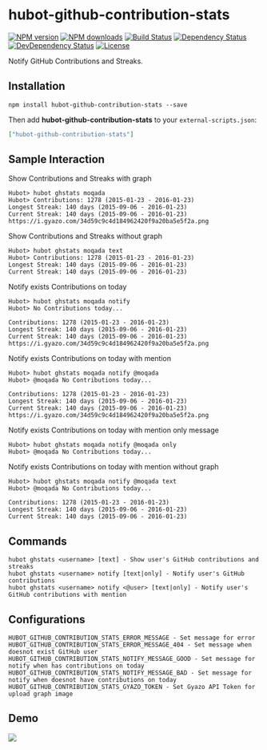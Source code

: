 # hubot-github-contribution-stats

[![NPM version][npm-image]][npm-url]
[![NPM downloads][npm-download-image]][npm-download-url]
[![Build Status][travis-image]][travis-url]
[![Dependency Status][daviddm-image]][daviddm-url]
[![DevDependency Status][daviddm-dev-image]][daviddm-dev-url]
[![License][license-image]][license-url]

Notify GitHub Contributions and Streaks.

## Installation

```
npm install hubot-github-contribution-stats --save
```

Then add **hubot-github-contribution-stats** to your `external-scripts.json`:

```json
["hubot-github-contribution-stats"]
```

## Sample Interaction

Show Contributions and Streaks with graph

```
Hubot> hubot ghstats moqada
Hubot> Contributions: 1278 (2015-01-23 - 2016-01-23)
Longest Streak: 140 days (2015-09-06 - 2016-01-23)
Current Streak: 140 days (2015-09-06 - 2016-01-23)
https://i.gyazo.com/34d59c9c4d184962420f9a20ba5e5f2a.png
```

Show Contributions and Streaks without graph

```
Hubot> hubot ghstats moqada text
Hubot> Contributions: 1278 (2015-01-23 - 2016-01-23)
Longest Streak: 140 days (2015-09-06 - 2016-01-23)
Current Streak: 140 days (2015-09-06 - 2016-01-23)
```

Notify exists Contributions on today

```
Hubot> hubot ghstats moqada notify
Hubot> No Contributions today...

Contributions: 1278 (2015-01-23 - 2016-01-23)
Longest Streak: 140 days (2015-09-06 - 2016-01-23)
Current Streak: 140 days (2015-09-06 - 2016-01-23)
https://i.gyazo.com/34d59c9c4d184962420f9a20ba5e5f2a.png
```

Notify exists Contributions on today with mention

```
Hubot> hubot ghstats moqada notify @moqada
Hubot> @moqada No Contributions today...

Contributions: 1278 (2015-01-23 - 2016-01-23)
Longest Streak: 140 days (2015-09-06 - 2016-01-23)
Current Streak: 140 days (2015-09-06 - 2016-01-23)
https://i.gyazo.com/34d59c9c4d184962420f9a20ba5e5f2a.png
```

Notify exists Contributions on today with mention only message
```
Hubot> hubot ghstats moqada notify @moqada only
Hubot> @moqada No Contributions today...
```

Notify exists Contributions on today with mention without graph
```
Hubot> hubot ghstats moqada notify @moqada text
Hubot> @moqada No Contributions today...

Contributions: 1278 (2015-01-23 - 2016-01-23)
Longest Streak: 140 days (2015-09-06 - 2016-01-23)
Current Streak: 140 days (2015-09-06 - 2016-01-23)
```

## Commands

```
hubot ghstats <username> [text] - Show user's GitHub contributions and streaks
hubot ghstats <username> notify [text|only] - Notify user's GitHub contributions
hubot ghstats <username> notify <@user> [text|only] - Notify user's GitHub contributions with mention
```

## Configurations

```
HUBOT_GITHUB_CONTRIBUTION_STATS_ERROR_MESSAGE - Set message for error
HUBOT_GITHUB_CONTRIBUTION_STATS_ERROR_MESSAGE_404 - Set message when doesnot exist GitHub user
HUBOT_GITHUB_CONTRIBUTION_STATS_NOTIFY_MESSAGE_GOOD - Set message for notify when has contributions on today
HUBOT_GITHUB_CONTRIBUTION_STATS_NOTIFY_MESSAGE_BAD - Set message for notify when doesnot have contributions on today
HUBOT_GITHUB_CONTRIBUTION_STATS_GYAZO_TOKEN - Set Gyazo API Token for upload graph image
```

## Demo

![](https://i.gyazo.com/ba6e3edef3e4d304eca32bd11aa105e1.png)

[npm-url]: https://www.npmjs.com/package/hubot-github-contribution-stats
[npm-image]: https://img.shields.io/npm/v/hubot-github-contribution-stats.svg?style=flat-square
[npm-download-url]: https://www.npmjs.com/package/hubot-github-contribution-stats
[npm-download-image]: https://img.shields.io/npm/dt/hubot-github-contribution-stats.svg?style=flat-square
[travis-url]: https://travis-ci.org/moqada/hubot-github-contribution-stats
[travis-image]: https://img.shields.io/travis/moqada/hubot-github-contribution-stats.svg?style=flat-square
[daviddm-url]: https://david-dm.org/moqada/hubot-github-contribution-stats
[daviddm-image]: https://img.shields.io/david/moqada/hubot-github-contribution-stats.svg?style=flat-square
[daviddm-dev-url]: https://david-dm.org/moqada/hubot-github-contribution-stats#info=devDependencies
[daviddm-dev-image]: https://img.shields.io/david/dev/moqada/hubot-github-contribution-stats.svg?style=flat-square
[license-url]: http://opensource.org/licenses/MIT
[license-image]: https://img.shields.io/npm/l/hubot-github-contribution-stats.svg?style=flat-square
